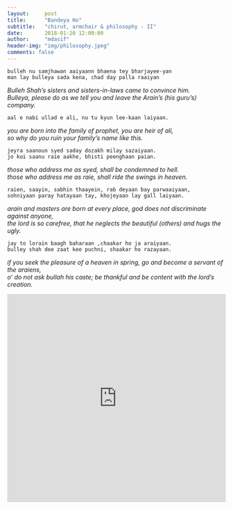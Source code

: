 ```yaml
---
layout:     post
title:      "Bandeya Ho"
subtitle:   "chirut, armchair & philosophy - II"
date:       2018-01-20 12:00:00
author:     "mdasif"
header-img: "img/philosophy.jpeg"
comments: false
---
```


`bulleh nu samjhawan aaiyaann bhaena tey bharjayee-yan` <br/>
`man lay bulleya sada kena, chad day palla raaiyan `

_Bulleh Shah’s sisters and sisters-in-laws came to convince him. <br/>
Bulleya, please do as we tell you and leave the Arain’s (his guru’s) company._

`aal e nabi ullad e ali, nu tu kyun lee-kaan laiyaan.` 

_you are born into the family of prophet, you are heir of ali,_<br/>
_so why do you ruin your family’s name like this._

`jeyra saanoun syed saday dozakh milay sazaiyaan.`<br/>
`jo koi saanu raie aakhe, bhisti peenghaan paian.`

_those who address me as syed, shall be condemned to hell._<br/>
_those who address me as raie, shall ride the swings in heaven._


`raien, saayin, sabhin thaayein, rab deyaan bay parwaaiyaan,`<br/>
`sohniyaan paray hatayaan tay, khojeyaan lay gall laiyaan.`

_arain and masters are born at every place, god does not discriminate against anyone,_<br/>
_the lord is so carefree, that he neglects the beautiful (others) and hugs the ugly._


`jay to lorain baagh baharaan ,chaakar ho ja araiyaan.` <br/>
`bulley shah dee zaat kee puchni, shaakar ho razayaan.`

_if you seek the pleasure of a heaven in spring, go and become a servant of the araiens,_<br/>
_o’ do not ask bullah his caste; be thankful and be content with the lord’s creation._




<iframe width="100%" height="480" src="https://www.youtube.com/embed/B0CyXaZitlg" frameborder="0" allowfullscreen></iframe>


